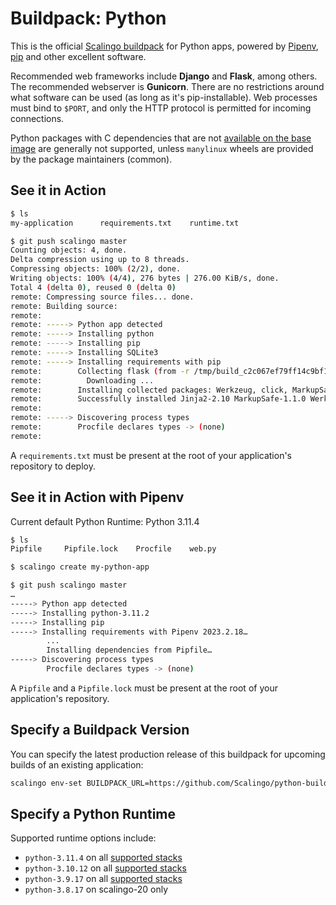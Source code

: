 # Buildpack: Python

This is the official [Scalingo buildpack](https://doc.scalingo.com/buildpacks) for Python apps, powered by [Pipenv](https://docs.pipenv.org/), [pip](https://pip.pypa.io/) and other excellent software.

Recommended web frameworks include **Django** and **Flask**, among others. The recommended webserver is **Gunicorn**. There are no restrictions around what software can be used (as long as it's pip-installable). Web processes must bind to `$PORT`, and only the HTTP protocol is permitted for incoming connections.

Python packages with C dependencies that are not [available on the base image](https://doc.scalingo.com/platform/internals/base-docker-image#top-of-page) are generally not supported, unless `manylinux` wheels are provided by the package maintainers (common).

See it in Action
----------------

```bash
$ ls
my-application		requirements.txt	runtime.txt

$ git push scalingo master
Counting objects: 4, done.
Delta compression using up to 8 threads.
Compressing objects: 100% (2/2), done.
Writing objects: 100% (4/4), 276 bytes | 276.00 KiB/s, done.
Total 4 (delta 0), reused 0 (delta 0)
remote: Compressing source files... done.
remote: Building source:
remote:
remote: -----> Python app detected
remote: -----> Installing python
remote: -----> Installing pip
remote: -----> Installing SQLite3
remote: -----> Installing requirements with pip
remote:        Collecting flask (from -r /tmp/build_c2c067ef79ff14c9bf1aed6796f9ed1f/requirements.txt (line 1))
remote:          Downloading ...
remote:        Installing collected packages: Werkzeug, click, MarkupSafe, Jinja2, itsdangerous, flask
remote:        Successfully installed Jinja2-2.10 MarkupSafe-1.1.0 Werkzeug-0.14.1 click-7.0 flask-1.0.2 itsdangerous-1.1.0
remote:
remote: -----> Discovering process types
remote:        Procfile declares types -> (none)
remote:
```

A `requirements.txt` must be present at the root of your application's repository to deploy.

See it in Action with Pipenv
----------------------------

Current default Python Runtime: Python 3.11.4

```bash
$ ls
Pipfile		Pipfile.lock	Procfile	web.py

$ scalingo create my-python-app

$ git push scalingo master
…
-----> Python app detected
-----> Installing python-3.11.2
-----> Installing pip
-----> Installing requirements with Pipenv 2023.2.18…
        ...
        Installing dependencies from Pipfile…
-----> Discovering process types
        Procfile declares types -> (none)
```

A `Pipfile` and a `Pipfile.lock` must be present at the root of your application's repository.

Specify a Buildpack Version
---------------------------

You can specify the latest production release of this buildpack for upcoming builds of an existing application:

```bash
scalingo env-set BUILDPACK_URL=https://github.com/Scalingo/python-buildpack
```

Specify a Python Runtime
------------------------

Supported runtime options include:

- `python-3.11.4` on all [supported stacks](https://doc.scalingo.com/languages/python/start)
- `python-3.10.12` on all [supported stacks](https://doc.scalingo.com/languages/python/start)
- `python-3.9.17` on all [supported stacks](https://doc.scalingo.com/languages/python/start)
- `python-3.8.17` on scalingo-20 only
